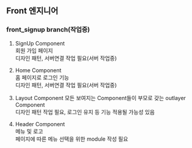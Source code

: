 ## Front 엔지니어

### front_signup branch(작업중)

1. SignUp Component<br />
회원 가입 페이지<br />
디자인 패턴, 서버연결 작업 필요(서버 작업중)<br />

2. Home Component<br />
홈 페이지로 로그인 기능<br />
디자인 패턴, 서버연결 작업 필요(서버 작업중)<br />

3. Layout Component
모든 보여지는 Component들이 부모로 갖는 outlayer Component<br />
디자인 패턴 작업 필요, 로그인 유지 등 기능 적용될 가능성 있음<br />

4. Header Component<br />
메뉴 및 로고<br />
페이지에 따른 메뉴 선택을 위한 module 작성 필요 <br />